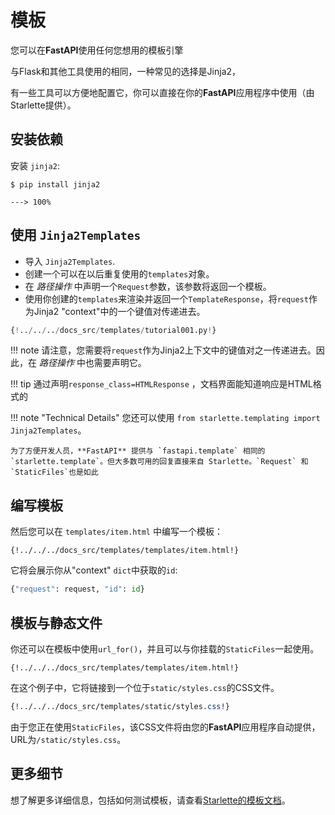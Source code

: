 # 模板

您可以在**FastAPI**使用任何您想用的模板引擎

与Flask和其他工具使用的相同，一种常见的选择是Jinja2，

有一些工具可以方便地配置它，你可以直接在你的**FastAPI**应用程序中使用（由Starlette提供）。

## 安装依赖

安装 `jinja2`:

<div class="termy">

```console
$ pip install jinja2

---> 100%
```

</div>

## 使用 `Jinja2Templates`

* 导入 `Jinja2Templates`.
* 创建一个可以在以后重复使用的`templates`对象。
* 在 *路径操作* 中声明一个`Request`参数，该参数将返回一个模板。
* 使用你创建的`templates`来渲染并返回一个`TemplateResponse`，将`request`作为Jinja2 "context"中的一个键值对传递进去。

```Python hl_lines="4  11  15-16"
{!../../../docs_src/templates/tutorial001.py!}
```

!!! note
    请注意，您需要将`request`作为Jinja2上下文中的键值对之一传递进去。因此，在 *路径操作* 中也需要声明它。

!!! tip
    通过声明`response_class=HTMLResponse` ，文档界面能知道响应是HTML格式的

!!! note "Technical Details"
    您还可以使用 `from starlette.templating import Jinja2Templates`。

    为了方便开发人员，**FastAPI** 提供与 `fastapi.template` 相同的 `starlette.template`。但大多数可用的回复直接来自 Starlette。`Request` 和 `StaticFiles`也是如此


## 编写模板

然后您可以在 `templates/item.html` 中编写一个模板：

```jinja hl_lines="7"
{!../../../docs_src/templates/templates/item.html!}
```

它将会展示你从"context" `dict`中获取的`id`:

```Python
{"request": request, "id": id}
```

## 模板与静态文件

你还可以在模板中使用`url_for()`，并且可以与你挂载的`StaticFiles`一起使用。

```jinja hl_lines="4"
{!../../../docs_src/templates/templates/item.html!}
```

在这个例子中，它将链接到一个位于`static/styles.css`的CSS文件。

```CSS hl_lines="4"
{!../../../docs_src/templates/static/styles.css!}
```

由于您正在使用`StaticFiles`，该CSS文件将由您的**FastAPI**应用程序自动提供，URL为`/static/styles.css`。

## 更多细节

想了解更多详细信息，包括如何测试模板，请查看<a href="https://www.starlette.io/templates/" class="external-link" target="_blank">Starlette的模板文档</a>。
